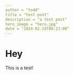 ```yaml
---
author = "todd"
title = "test post"
description = "a test post"
hero_image = "hero.jpg"
date = "2024-02-23T08:21:00"
---
```


# Hey

This is a test!
